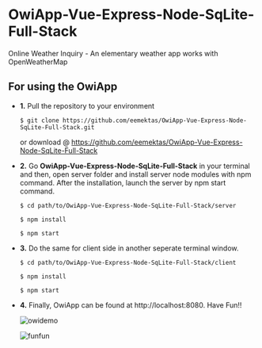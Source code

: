 # OwiApp-Vue-Express-Node-SqLite-Full-Stack
Online Weather Inquiry - An elementary weather app works with OpenWeatherMap


## For using the OwiApp

- **1.** Pull the repository to your environment
 
  `$ git clone https://github.com/eemektas/OwiApp-Vue-Express-Node-SqLite-Full-Stack.git`  
  
   or download @ https://github.com/eemektas/OwiApp-Vue-Express-Node-SqLite-Full-Stack
 
- **2.** Go **OwiApp-Vue-Express-Node-SqLite-Full-Stack** in your terminal and then, open server folder and install server node modules with npm command. After the installation, launch the server by npm start command.
  
  `$ cd path/to/OwiApp-Vue-Express-Node-SqLite-Full-Stack/server`
    
  `$ npm install`
    
  `$ npm start`

- **3.** Do the same for client side in another seperate terminal window.
  
  `$ cd path/to/OwiApp-Vue-Express-Node-SqLite-Full-Stack/client`
    
  `$ npm install`
    
  `$ npm start`
  
- **4.** Finally, OwiApp can be found at http://localhost:8080. Have Fun!!

   ![owidemo](https://imgur.com/ENUuB5m)

   ![funfun](https://media.giphy.com/media/60rskmX9GAyMwBMHJF/giphy.gif)
